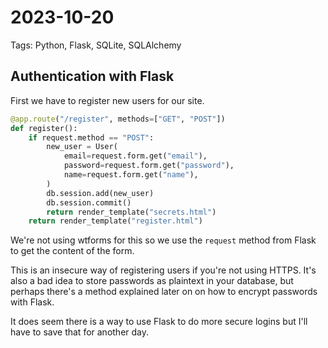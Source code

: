 # 2023-10-20

Tags: Python, Flask, SQLite, SQLAlchemy

## Authentication with Flask

First we have to register new users for our site.

```python
@app.route("/register", methods=["GET", "POST"])
def register():
    if request.method == "POST":
        new_user = User(
            email=request.form.get("email"),
            password=request.form.get("password"),
            name=request.form.get("name"),
        )
        db.session.add(new_user)
        db.session.commit()
        return render_template("secrets.html")
    return render_template("register.html")
```

We're not using wtforms for this so we use the `request` method from Flask to get the content of the form.

This is an insecure way of registering users if you're not using HTTPS. It's also a bad idea to store passwords as plaintext in your database, but perhaps there's a method explained later on on how to encrypt passwords with Flask.

It does seem there is a way to use Flask to do more secure logins but I'll have to save that for another day.